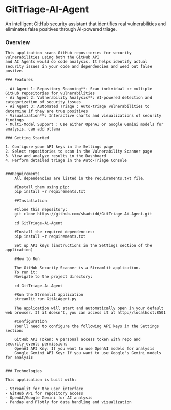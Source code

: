 # GitTriage-AI-Agent

An intelligent GitHub security assistant that identifies real vulnerabilities and eliminates false positives through AI-powered triage.


### Overview
    
    This application scans GitHub repositories for security vulnerabilities using both the GitHub API
    and AI Agents would do code analysis. It helps identify actual security issues in your code and dependencies and weed out false positve.
    
    ### Features
    
    - Ai Agent 1: Repository Scanning**: Scan individual or multiple GitHub repositories for vulnerabilities
    - Ai Agent 2: Vulnerability Analysis**: AI-powered detection and categorization of security issues
    - Ai Agent 3: Automated Triage : Auto-triage vulnerabilities to determine if they are true positives
    - Visualization**: Interactive charts and visualizations of security findings
    - Multi-Model Support : Use either OpenAI or Google Gemini models for analysis, can add ollama
    
    ### Getting Started
    
    1. Configure your API keys in the Settings page
    2. Select repositories to scan in the Vulnerability Scanner page
    3. View and analyze results in the Dashboard
    4. Perform detailed triage in the Auto-Triage Console
    

    ###Requirements
        All dependencies are listed in the requirements.txt file. 
        
        #Install them using pip:
        pip install -r requirements.txt
        
        ##Installation
        
        #Clone this repository:
        git clone https://github.com/shadsidd/GitTriage-Ai-Agent.git
        
        cd GitTriage-Ai-Agent
        
        #Install the required dependencies:
        pip install -r requirements.txt
        
        Set up API keys (instructions in the Settings section of the application)

        #How to Run

        The GitHub Security Scanner is a Streamlit application. 
        To run it:
        Navigate to the project directory:

        cd GitTriage-Ai-Agent
        
        #Run the Streamlit application
        streamlit run GitAiAgent.py
        
        The application will start and automatically open in your default web browser. If it doesn't, you can access it at http://localhost:8501

        #Configuration
        You'll need to configure the following API keys in the Settings section:

        GitHub API Token: A personal access token with repo and security_events permissions
        OpenAI API Key: If you want to use OpenAI models for analysis
        Google Gemini API Key: If you want to use Google's Gemini models for analysis

    
    ### Technologies
    
    This application is built with:
    
    - Streamlit for the user interface
    - GitHub API for repository access
    - OpenAI/Google Gemini for AI analysis
    - Pandas and Plotly for data handling and visualization

